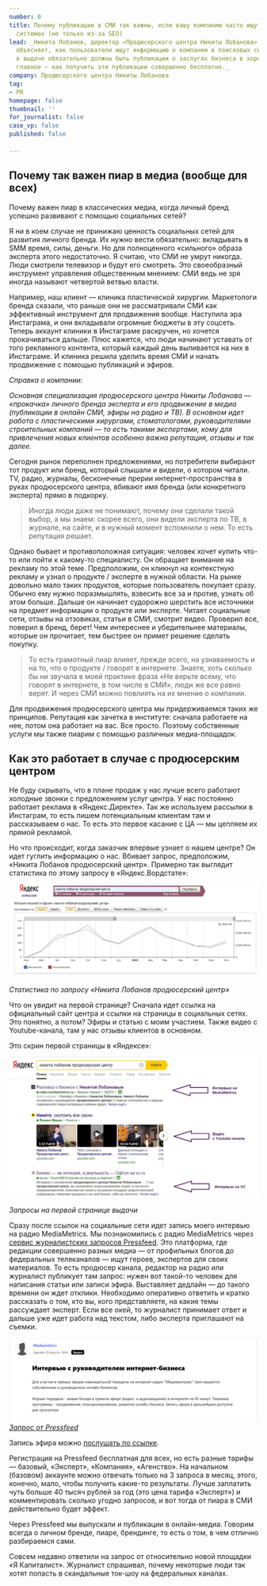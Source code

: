 ```yaml
---
number: 0
title: Почему публикации в СМИ так важны, если вашу компанию часто ищут в поисковых
  системах (не только из-за SEO)
lead: _Никита Лобанов, директор «Продюсерского центра Никиты Лобанова», на своем примере
  объясняет, как пользователи ищут информацию о компании в поисковых системах и почему
  в выдаче обязательно должны быть публикации о заслугах бизнеса в хороших СМИ. И
  главное — как получить эти публикации совершенно бесплатно._
company: Продюсерского центра Никиты Лобанова
tag:
- PR
homepage: false
thumbnail: ''
for_journalist: false
case_vp: false
published: false

---
```

## Почему так важен пиар в медиа (вообще для всех)

Почему важен пиар в классических медиа, когда личный бренд успешно развивают с помощью социальных сетей?

Я ни в коем случае не принижаю ценность социальных сетей для развития личного бренда. Их нужно вести обязательно: вкладывать в SMM время, силы, деньги. Но для полноценного «сильного» образа эксперта этого недостаточно. Я считаю, что СМИ не умрут никогда. Люди смотрели телевизор и будут его смотреть. Это своеобразный инструмент управления общественным мнением: СМИ ведь не зря иногда называют четвертой ветвью власти.

Например, наш клиент ― клиника пластической хирургии. Маркетологи бренда сказали, что раньше они не рассматривали СМИ как эффективный инструмент для продвижения вообще. Наступила эра Инстаграма, и они вкладывали огромные бюджеты в эту соцсеть. Теперь аккаунт клиники в Инстаграме раскручен, но хочется прокачиваться дальше. Плюс кажется, что люди начинают уставать от того рекламного контента, который каждый день выливается на них в Инстаграме. И клиника решила уделить время СМИ и начать продвижение с помощью публикаций и эфиров.

_Справка о компании:_

_Основная специализация продюсерского центра Никиты Лобанова ― «прокачка» личного бренда эксперта и его продвижение в медиа (публикации в онлайн СМИ, эфиры на радио и ТВ). В основном идет работа с пластическими хирургами, стоматологами, руководителями строительных компаний ― то есть такими экспертами, кому для привлечения новых клиентов особенно важна репутация, отзывы и так далее._

Сегодня рынок переполнен предложениями, но потребители выбирают тот продукт или бренд, который слышали и видели, о котором читали. TV, радио, журналы, бесконечные прерии интернет-пространства в руках продюсерского центра, вбивают имя бренда (или конкретного эксперта) прямо в подкорку.

> Иногда люди даже не понимают, почему они сделали такой выбор, а мы знаем: скорее всего, они видели эксперта по ТВ, в журнале, на сайте, и в нужный момент вспомнили о нем. То есть репутация решает.

Однако бывает и противоположная ситуация: человек хочет купить что-то или пойти к какому-то специалисту. Он обращает внимание на рекламу по этой теме. Предположим, он кликнул на контекстную рекламу и узнал о продукте / эксперте в нужной области. На рынке довольно мало таких продуктов, которые пользователь покупает сразу. Обычно ему нужно поразмышлять, взвесить все за и против, узнать об этом больше. Дальше он начинает судорожно шерстить все источники на предмет информации о продукте или эксперте. Читает социальные сети, отзывы на отзовиках, статьи в СМИ, смотрит видео. Проверил все, поверил в бренд, берет! Чем интереснее и убедительнее материалы, которые он прочитает, тем быстрее он примет решение сделать покупку.

> То есть грамотный пиар влияет, прежде всего, на узнаваемость и на то, что о продукте / говорят в интернете. Знаете, хоть сколько бы ни звучала в моей практике фраза «Не верьте всему, что говорят в интернете, в том числе в СМИ», люди же все равно верят. И через СМИ можно повлиять на их мнение о компании.

Для продвижения продюсерского центра мы придерживаемся таких же принципов. Репутация как зачетка в институте: сначала работаете на нее, потом она работает на вас. Все просто. Поэтому собственные услуги мы также пиарим с помощью различных медиа-площадок.

## Как это работает в случае с продюсерским центром

Не буду скрывать, что в плане продаж у нас лучше всего работают холодные звонки с предложением услуг центра. У нас постоянно работает реклама в «Яндекс.Директе». Так же используем рассылки в Инстаграм, то есть пишем потенциальным клиентам там и рассказываем о нас. То есть это первое касание с ЦА ― мы цепляем их прямой рекламой.

Но что происходит, когда заказчик впервые узнает о нашем центре? Он идет гуглить информацию о нас. Вбивает запрос, предположим, «Никита Лобанов продюсерский центр». Примерно так выглядит статистика по этому запросу в «Яндекс.Вордстате»:

![](../assets/uploads/lobanov_wordstat.jpg)

_Статистика по запросу «Никита Лобанов продюсерский центр»_

Что он увидит на первой странице? Сначала идет ссылка на официальный сайт центра и ссылки на страницы в социальных сетях. Это понятно, а потом? Эфиры и статью с моим участием. Также видео с Youtube-канала, там у нас отзывы клиентов в основном.

Это скрин первой страницы в «Яндексе»:

![](../assets/uploads/nikita_lobanov1.jpg)

_Запросы на первой странице выдачи_

  
Сразу после ссылок на социальные сети идет запись моего интервью на радио MediaMetrics. Мы познакомились с радио MediaMetrics через [сервис журналистских запросов Pressfeed](https://pressfeed.ru/). Это платформа, где редакции совершенно разных медиа ― от профильных блогов до федеральных телеканалов ― ищут героев, экспертов для своих материалов. То есть продюсер канала, редактор на радио или журналист публикует там запрос: нужен вот такой-то человек для написания статьи или записи эфира. Выставляет дедлайн ― до такого времени он ждет отклики. Необходимо оперативно ответить и кратко рассказать о том, кто вы, кого представляете, на какие темы рассуждает эксперт. Если все окей, то журналист принимает ответ и дальше уже идет работа над текстом, либо эксперта приглашают на съемки.

![](../assets/uploads/lobanov_mediametrics_zapros.png)  
[_Запрос от Pressfeed_](https://pressfeed.ru/query/46591)

Запись эфира можно [послушать по ссылке](https://radio.mediametrics.ru/business_says/62073/).

Регистрация на Pressfeed бесплатная для всех, но есть разные тарифы — базовый, «Эксперт», «Компания», «Агенство». На начальном (базовом) аккаунте можно отвечать только на 3 запроса в месяц, этого, конечно, мало, чтобы получить какие-то результаты. Лучше заплатить чуть больше 40 тысяч рублей за год (это цена тарифа «Эксперт») и комментировать сколько угодно запросов, и вот тогда от пиара в СМИ действительно будет эффект.

Через Pressfeed мы выпускали и публикации в онлайн-медиа. Говорим всегда о личном бренде, пиаре, брендинге, то есть о том, в чем отлично разбираемся сами.

Совсем недавно ответили на запрос от относительно новой площадки «Я Капиталист». Журналист спрашивал, почему некоторые люди так хотят попасть в скандальные ток-шоу на федеральных каналах.
